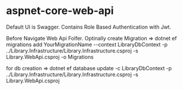 # aspnet-core-web-api

Default UI is Swagger.
Contains Role Based Authentication with Jwt.

Before Navigate Web Api Folfer. Optinally create Migration => 
dotnet ef migrations add YourMigrationName --context LibraryDbContext -p ../Library.Infrastructure/Library.Infrastructure.csproj -s Library.WebApi.csproj -o Migrations

for db creation => 
dotnet ef database update -c LibraryDbContext -p ../Library.Infrastructure/Library.Infrastructure.csproj -s Library.WebApi.csproj
